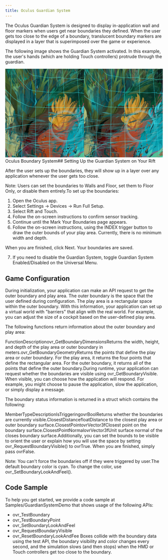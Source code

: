 ```yaml
---
title: Oculus Guardian System
---
```

The Oculus Guardian System is designed to display in-application wall and floor markers when users get near boundaries they defined. When the user gets too close to the edge of a boundary, translucent boundary markers are displayed in a layer that is superimposed over the game or experience. 

The following image shows the Guardian System activated. In this example, the user's hands (which are holding Touch controllers) protrude through the guardian.

![](/images/documentation-pcsdk-latest-concepts-dg-guardian-system-0.jpg)  
Oculus Boundary System## Setting Up the Guardian System on Your Rift

After the user sets up the boundaries, they will show up in a layer over any application whenever the user gets too close.

Note: Users can set the boundaries to Walls and Floor, set them to Floor Only, or disable them entirely.To set up the boundaries:

1. Open the Oculus app.
2. Select Settings -> Devices -> Run Full Setup.
3. Select Rift and Touch.
4. Follow the on-screen instructions to confirm sensor tracking.
5. Continue until the Mark Your Boundaries page appears.
6. Follow the on-screen instructions, using the INDEX trigger button to draw the outer bounds of your play area. Currently, there is no minimum width and depth. 

When you are finished, click Next. Your boundaries are saved.


7. If you need to disable the Guardian System, toggle Guardian System Enabled/Disabled on the Universal Menu.
## Game Configuration

During initialization, your application can make an API request to get the outer boundary and play area. The outer boundary is the space that the user defined during configuration. The play area is a rectangular space within the outer boundary. With this information, your application can set up a virtual world with "barriers" that align with the real world. For example, you can adjust the size of a cockpit based on the user-defined play area.

The following functions return information about the outer boundary and play area:

FunctionDescriptionovr\_GetBoundaryDimensionsReturns the width, height, and depth of the play area or outer boundary in meters.ovr\_GetBoundaryGeometryReturns the points that define the play area or outer boundary. For the play area, it returns the four points that define the rectangular area. For the outer boundary, it returns all of the points that define the outer boundary.During runtime, your application can request whether the boundaries are visible using ovr\_GetBoundaryVisible. When visible, you can choose how the application will respond. For example, you might choose to pause the application, slow the application, or simply display a message.

The boundary status information is returned in a struct which contains the following:

MemberTypeDescriptionIsTriggeringovrBoolReturns whether the boundaries are currently visible.ClosestDistancefloatDistance to the closest play area or outer boundary surface.ClosestPointovrVector3fClosest point on the boundary surface.ClosestPointNormalovrVector3fUnit surface normal of the closes boundary surface.Additionally, you can set the bounds to be visible to orient the user or explain how you will use the space by setting ovr\_RequestBoundaryVisible() to ovrTrue. When you are finished, simply pass ovrFalse. 

Note: You can't force the boundaries off if they were triggered by user.The default boundary color is cyan. To change the color, use  ovr\_SetBoundaryLookAndFeel(). 

## Code Sample

To help you get started, we provide a code sample at Samples/GuardianSystemDemo that shows usage of the following APIs: 

* ovr\_TestBoundary
* ovr\_TestBoundaryPoint
* ovr\_SetBoundaryLookAndFeel
* ovr\_RequestBoundaryVisible
* ovr\_ResetBoundaryLookAndFee
Boxes collide with the boundary data using the test API, the boundary visibility and color changes every second, and the simulation slows (and then stops) when the HMD or Touch controllers get too close to the boundary.


